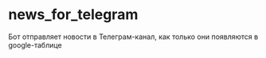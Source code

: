 # news_for_telegram
Бот отправляет новости в Телеграм-канал, как только они появляются в google-таблице
